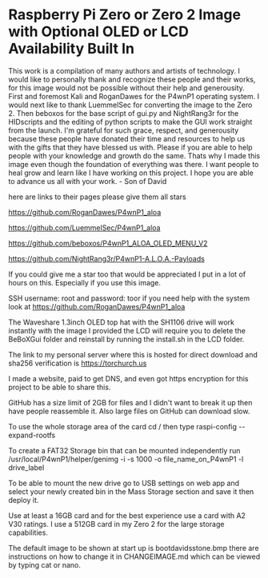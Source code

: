 # Raspberry Pi Zero or Zero 2 Image with Optional OLED or LCD Availability Built In

This work is a compilation of many authors and artists of technology. I would like to personally thank and recognize these people and their works, for this image would not be possible without their help and generousity. First and foremost Kali and RoganDawes for the P4wnP1 operating system. I would next like to thank LuemmelSec for converting the image to the Zero 2. Then beboxos for the base script of gui.py and NightRang3r for the HIDscripts and the editing of python scripts to make the GUI work straight from the launch. I'm grateful for such grace, respect, and generousity because these people have donated their time and resources to help us with the gifts that they have blessed us with. Please if you are able to help people with your knowledge and growth do the same. Thats why I made this image even though the foundation of everything was there. I want people to heal grow and learn like I have working on this project. I hope you are able to advance us all with your work. - Son of David

here are links to their pages please give them all stars

https://github.com/RoganDawes/P4wnP1_aloa

https://github.com/LuemmelSec/P4wnP1_aloa

https://github.com/beboxos/P4wnP1_ALOA_OLED_MENU_V2

https://github.com/NightRang3r/P4wnP1-A.L.O.A.-Payloads

If you could give me a star too that would be appreciated I put in a lot of hours on this. Especially if you use this image.

SSH username: root and password: toor if you need help with the system look at https://github.com/RoganDawes/P4wnP1_aloa

The Waveshare 1.3inch OLED top hat with the SH1106 drive will work instantly with the image I provided the LCD will require you to delete the BeBoXGui folder and reinstall by running the install.sh in the LCD folder.

The link to my personal server where this is hosted for direct download and sha256 verification is https://torchurch.us

I made a website, paid to get DNS, and even got https encryption for this project to be able to share this.

GitHub has a size limit of 2GB for files and I didn't want to break it up then have people reassemble it. Also large files on GitHub can download slow.

To use the whole storage area of the card cd / then type raspi-config --expand-rootfs

To create a FAT32 Storage bin that can be mounted independently run /usr/local/P4wnP1/helper/genimg -i -s 1000 -o file_name_on_P4wnP1 -l drive_label

To be able to mount the new drive go to USB settings on web app and select your newly created bin in the Mass Storage section and save it then deploy it.

Use at least a 16GB card and for the best experience use a card with A2 V30 ratings. I use a 512GB card in my Zero 2 for the large storage capabilities.

The default image to be shown at start up is bootdavidsstone.bmp there are instructions on how to change it in CHANGEIMAGE.md which can be viewed by typing cat or nano.
